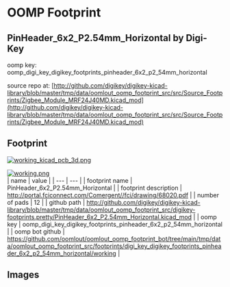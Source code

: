 # OOMP Footprint  
## PinHeader_6x2_P2.54mm_Horizontal  by Digi-Key  
  
oomp key: oomp_digi_key_digikey_footprints_pinheader_6x2_p2_54mm_horizontal  
  
source repo at: [http://github.com/digikey/digikey-kicad-library/blob/master/tmp/data/oomlout_oomp_footprint_src/src/Source_Footprints/Zigbee_Module_MRF24J40MD.kicad_mod](http://github.com/digikey/digikey-kicad-library/blob/master/tmp/data/oomlout_oomp_footprint_src/src/Source_Footprints/Zigbee_Module_MRF24J40MD.kicad_mod)  
## Footprint  
  
[![working_kicad_pcb_3d.png](working_kicad_pcb_3d_600.png)](working_kicad_pcb_3d.png)  
  
[![working.png](working_600.png)](working.png)  
| name | value | 
| --- | --- | 
| footprint name | PinHeader_6x2_P2.54mm_Horizontal | 
| footprint description | http://portal.fciconnect.com/Comergent//fci/drawing/68020.pdf | 
| number of pads | 12 | 
| github path | http://github.com/digikey/digikey-kicad-library/blob/master/tmp/data/oomlout_oomp_footprint_src/digikey-footprints.pretty/PinHeader_6x2_P2.54mm_Horizontal.kicad_mod | 
| oomp key | oomp_digi_key_digikey_footprints_pinheader_6x2_p2_54mm_horizontal | 
| oomp bot github | https://github.com/oomlout/oomlout_oomp_footprint_bot/tree/main/tmp/data/oomlout_oomp_footprint_src/footprints/digi_key_digikey_footprints_pinheader_6x2_p2_54mm_horizontal/working | 
## Images  
